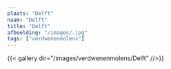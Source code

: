 ```yaml
---
plaats: "Delft"
naam: "Delft"
title: "Delft"
afbeelding: "/images/.jpg"
tags: ["verdwenenmolens"]
---
```


{{< gallery dir="/images/verdwenenmolens/Delft" //>}}

